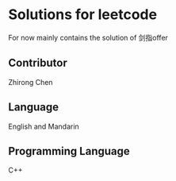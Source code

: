 # Solutions for leetcode

For now mainly contains the solution of 剑指offer


## Contributor
Zhirong Chen

## Language 
English and Mandarin

## Programming Language
C++